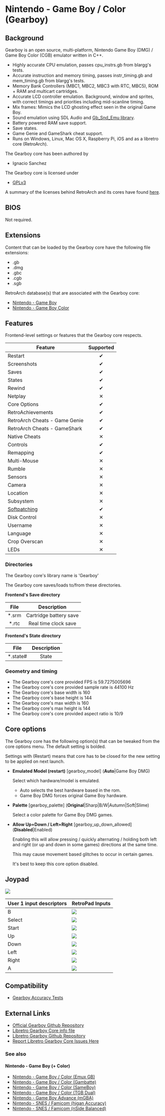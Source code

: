 # Nintendo - Game Boy / Color (Gearboy)

## Background

Gearboy is an open source, multi-platform, Nintendo Game Boy (DMG) / Game Boy Color (CGB) emulator written in C++.

- Highly accurate CPU emulation, passes cpu_instrs.gb from blargg's tests.
- Accurate instruction and memory timing, passes instr_timing.gb and mem_timing.gb from blargg's tests.
- Memory Bank Controllers (MBC1, MBC2, MBC3 with RTC, MBC5), ROM + RAM and multicart cartridges.
- Accurate LCD controller emulation. Background, window and sprites, with correct timings and priorities including mid-scanline timing.
- Mix frames: Mimics the LCD ghosting effect seen in the original Game Boy.
- Sound emulation using SDL Audio and [Gb_Snd_Emu library](http://slack.net/~ant/libs/audio.html#Gb_Snd_Emu).
- Battery powered RAM save support.
- Save states.
- Game Genie and GameShark cheat support.
- Runs on Windows, Linux, Mac OS X, Raspberry Pi, iOS and as a libretro core (RetroArch).

The Gearboy core has been authored by

- Ignacio Sanchez

The Gearboy core is licensed under

- [GPLv3](https://github.com/libretro/Gearboy/blob/master/LICENSE)

A summary of the licenses behind RetroArch and its cores have found [here](https://docs.libretro.com/tech/licenses/).

## BIOS

Not required.

## Extensions

Content that can be loaded by the Gearboy core have the following file extensions:

- .gb
- .dmg
- .gbc
- .cgb
- .sgb

RetroArch database(s) that are associated with the Gearboy core:

- [Nintendo - Game Boy](https://github.com/libretro/libretro-database/blob/master/rdb/Nintendo%20-%20Game%20Boy.rdb)
- [Nintendo - Game Boy Color](https://github.com/libretro/libretro-database/blob/master/rdb/Nintendo%20-%20Game%20Boy%20Color.rdb)

## Features

Frontend-level settings or features that the Gearboy core respects.

| Feature           | Supported |
|-------------------|:---------:|
| Restart           | ✔         |
| Screenshots       | ✔         |
| Saves             | ✔         |
| States            | ✔         |
| Rewind            | ✔         |
| Netplay           | ✕         |
| Core Options      | ✔         |
| RetroAchievements | ✔         |
| RetroArch Cheats - Game Genie | ✔         |
| RetroArch Cheats - GameShark | ✔         |
| Native Cheats     | ✕         |
| Controls          | ✔         |
| Remapping         | ✔         |
| Multi-Mouse       | ✕         |
| Rumble            | ✕         |
| Sensors           | ✕         |
| Camera            | ✕         |
| Location          | ✕         |
| Subsystem         | ✕         |
| [Softpatching](https://docs.libretro.com/guides/softpatching/) | ✔         |
| Disk Control      | ✕         |
| Username          | ✕         |
| Language          | ✕         |
| Crop Overscan     | ✕         |
| LEDs              | ✕         |

### Directories

The Gearboy core's library name is 'Gearboy'

The Gearboy core saves/loads to/from these directories.

**Frontend's Save directory**

| File  | Description            |
|:-----:|:----------------------:|
| *.srm | Cartridge battery save |
| *.rtc | Real time clock save   |

**Frontend's State directory**

| File     | Description |
|:--------:|:-----------:|
| *.state# | State       |

### Geometry and timing

- The Gearboy core's core provided FPS is 59.7275005696
- The Gearboy core's core provided sample rate is 44100 Hz
- The Gearboy core's base width is 160
- The Gearboy core's base height is 144
- The Gearboy core's max width is 160
- The Gearboy core's max height is 144
- The Gearboy core's core provided aspect ratio is 10/9

## Core options

The Gearboy core has the following option(s) that can be tweaked from the core options menu. The default setting is bolded. 

Settings with (Restart) means that core has to be closed for the new setting to be applied on next launch.

- **Emulated Model (restart)** [gearboy_model] (**Auto**|Game Boy DMG)

	Select which hardware/model is emulated.

    - Auto selects the best hardware based in the rom.
    - Game Boy DMG forces original Game Boy hardware.

- **Palette** [gearboy_palette] (**Original**|Sharp|B/W|Autumn|Soft|Slime)

	Select a color palette for Game Boy DMG games.
	
- **Allow Up+Down / Left+Right** [gearboy_up_down_allowed] (**Disabled**|Enabled)

	Enabling this will allow pressing / quickly alternating / holding both left and right (or up and down in some games) directions at the same time. 
	
	This may cause movement based glitches to occur in certain games.
	
	It's best to keep this core option disabled.

## Joypad

![](../image/controller/gb.png)

| User 1 input descriptors | RetroPad Inputs                             |
|--------------------------|---------------------------------------------|
| B                        | ![](../image/retropad/retro_b.png)          |
| Select                   | ![](../image/retropad/retro_select.png)     |
| Start                    | ![](../image/retropad/retro_start.png)      |
| Up                       | ![](../image/retropad/retro_dpad_up.png)    |
| Down                     | ![](../image/retropad/retro_dpad_down.png)  |
| Left                     | ![](../image/retropad/retro_dpad_left.png)  |
| Right                    | ![](../image/retropad/retro_dpad_right.png) |
| A                        | ![](../image/retropad/retro_a.png)          |

## Compatibility

- [Gearboy Accuracy Tests](https://github.com/drhelius/Gearboy#accuracy-tests)

## External Links

- [Official Gearboy Github Repository](https://github.com/drhelius/Gearboy)
- [Libretro Gearboy Core info file](https://github.com/libretro/libretro-super/blob/master/dist/info/gearboy_libretro.info)
- [Libretro Gearboy Github Repository](https://github.com/libretro/Gearboy)
- [Report Libretro Gearboy Core Issues Here](https://github.com/drhelius/Gearboy/issues)

### See also

#### Nintendo - Game Boy (+ Color)

- [Nintendo - Game Boy / Color (Emux GB)](https://docs.libretro.com/library/emux_gb/)
- [Nintendo - Game Boy / Color (Gambatte)](https://docs.libretro.com/library/gambatte/)
- [Nintendo - Game Boy / Color (SameBoy)](https://docs.libretro.com/library/sameboy/)
- [Nintendo - Game Boy / Color (TGB Dual)](https://docs.libretro.com/library/tgb_dual/)
- [Nintendo - Game Boy Advance (mGBA)](https://docs.libretro.com/library/mgba/)
- [Nintendo - SNES / Famicom (higan Accuracy)](https://docs.libretro.com/library/higan_accuracy/)
- [Nintendo - SNES / Famicom (nSide Balanced)](https://docs.libretro.com/library/nside_balanced/)